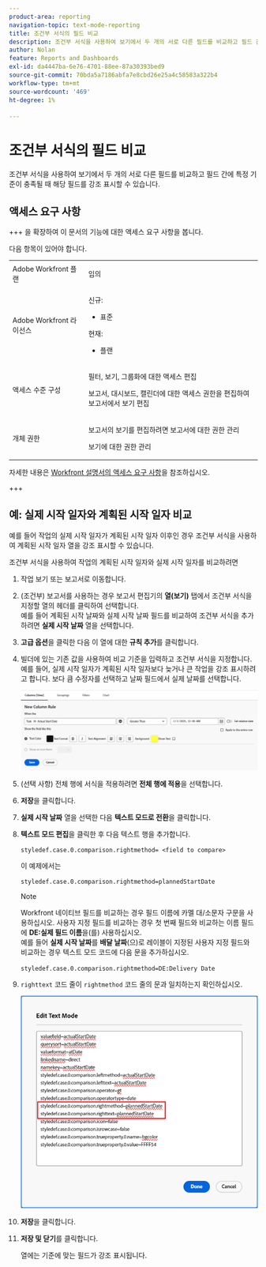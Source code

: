 ```yaml
---
product-area: reporting
navigation-topic: text-mode-reporting
title: 조건부 서식의 필드 비교
description: 조건부 서식을 사용하여 보기에서 두 개의 서로 다른 필드를 비교하고 필드 간에 특정 기준이 충족될 때 해당 필드를 강조 표시할 수 있습니다.
author: Nolan
feature: Reports and Dashboards
exl-id: da4447ba-6e76-4701-88ee-87a30393bed9
source-git-commit: 70bda5a7186abfa7e8cbd26e25a4c58583a322b4
workflow-type: tm+mt
source-wordcount: '469'
ht-degree: 1%

---
```


# 조건부 서식의 필드 비교

<!-- Audited: 1/2025 -->

조건부 서식을 사용하여 보기에서 두 개의 서로 다른 필드를 비교하고 필드 간에 특정 기준이 충족될 때 해당 필드를 강조 표시할 수 있습니다.

## 액세스 요구 사항

+++ 을 확장하여 이 문서의 기능에 대한 액세스 요구 사항을 봅니다.

다음 항목이 있어야 합니다.

<table style="table-layout:auto"> 
 <col> 
 <col> 
 <tbody> 
  <tr> 
   <td role="rowheader">Adobe Workfront 플랜</td> 
   <td> <p>임의</p> </td> 
  </tr> 
  <tr> 
   <td role="rowheader">Adobe Workfront 라이선스</td> 
   <td> 
      <p>신규:</p>
         <ul>
         <li><p>표준</p></li>
         </ul>
      <p>현재:</p>
         <ul>
         <li><p>플랜</p></li>
         </ul>
   </td> 
  </tr> 
  <tr> 
   <td role="rowheader">액세스 수준 구성</td> 
   <td> <p>필터, 보기, 그룹화에 대한 액세스 편집</p> <p>보고서, 대시보드, 캘린더에 대한 액세스 권한을 편집하여 보고서에서 보기 편집</p></td> 
  </tr> 
  <tr> 
   <td role="rowheader">개체 권한</td> 
   <td> <p>보고서의 보기를 편집하려면 보고서에 대한 권한 관리</p> <p>보기에 대한 권한 관리</p></td> 
  </tr> 
 </tbody> 
</table>

자세한 내용은 [Workfront 설명서의 액세스 요구 사항](/help/quicksilver/administration-and-setup/add-users/access-levels-and-object-permissions/access-level-requirements-in-documentation.md)을 참조하십시오.

+++

## 예: 실제 시작 일자와 계획된 시작 일자 비교

예를 들어 작업의 실제 시작 일자가 계획된 시작 일자 이후인 경우 조건부 서식을 사용하여 계획된 시작 일자 열을 강조 표시할 수 있습니다.

조건부 서식을 사용하여 작업의 계획된 시작 일자와 실제 시작 일자를 비교하려면

1. 작업 보기 또는 보고서로 이동합니다.
1. (조건부) 보고서를 사용하는 경우 보고서 편집기의 **열(보기)** 탭에서 조건부 서식을 지정할 열의 헤더를 클릭하여 선택합니다.\
   예를 들어 계획된 시작 날짜와 실제 시작 날짜 필드를 비교하여 조건부 서식을 추가하려면 **실제 시작 날짜** 열을 선택합니다.

1. **고급 옵션**&#x200B;을 클릭한 다음 이 열에 대한 **규칙 추가**&#x200B;를 클릭합니다.

1. 빌더에 있는 기존 값을 사용하여 비교 기준을 입력하고 조건부 서식을 지정합니다.\
   예를 들어, 실제 시작 일자가 계획된 시작 일자보다 늦거나 큰 작업을 강조 표시하려고 합니다. 보다 큼 수정자를 선택하고 날짜 필드에서 실제 날짜를 선택합니다.

   ![실제 시작 날짜에 대한 조건부 서식](assets/cond-format-1-350x84.png)

1. (선택 사항) 전체 행에 서식을 적용하려면 **전체 행에 적용**&#x200B;을 선택합니다.
1. **저장**&#x200B;을 클릭합니다.

1. **실제 시작 날짜** 열을 선택한 다음 **텍스트 모드로 전환**&#x200B;을 클릭합니다.

1. **텍스트 모드 편집**&#x200B;을 클릭한 후 다음 텍스트 행을 추가합니다.

   ```
   styledef.case.0.comparison.rightmethod= <field to compare>
   ```

   이 예제에서는

   ```
   styledef.case.0.comparison.rightmethod=plannedStartDate
   ```

   >[!NOTE]
   >
   >Workfront 네이티브 필드를 비교하는 경우 필드 이름에 카멜 대/소문자 구문을 사용하십시오. 사용자 지정 필드를 비교하는 경우 첫 번째 필드와 비교하는 이름 필드에 **DE:실제 필드 이름**&#x200B;을(를) 사용하십시오.\
   >예를 들어 **실제 시작 날짜**&#x200B;를 **배달 날짜**(으)로 레이블이 지정된 사용자 지정 필드와 비교하는 경우 텍스트 모드 코드에 다음 문을 추가하십시오.
   >
   >`styledef.case.0.comparison.rightmethod=DE:Delivery Date`

1. `righttext` 코드 줄이 `rightmethod` 코드 줄의 문과 일치하는지 확인하십시오.

   ![조건부 서식](assets/cond-format-2-350x171.png)

1. **저장**&#x200B;을 클릭합니다.
1. **저장 및 닫기**&#x200B;를 클릭합니다.

   열에는 기준에 맞는 필드가 강조 표시됩니다.
